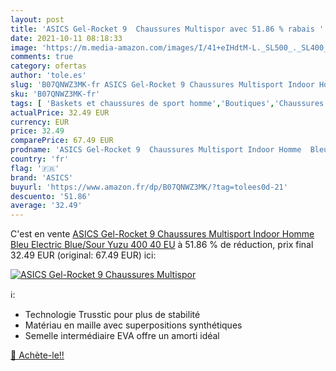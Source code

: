```yaml
---
layout: post
title: 'ASICS Gel-Rocket 9  Chaussures Multispor avec 51.86 % rabais '
date: 2021-10-11 08:18:33
image: 'https://m.media-amazon.com/images/I/41+eIHdtM-L._SL500_._SL400_.jpg'
comments: true
category: ofertas
author: 'tole.es'
slug: 'B07QNWZ3MK-fr ASICS Gel-Rocket 9 Chaussures Multisport Indoor Homme Bleu...'
sku: 'B07QNWZ3MK-fr'
tags: [ 'Baskets et chaussures de sport homme','Boutiques','Chaussures','Chaussures de multisports outdoor homme','Chaussures de sport homme','Chaussures et Sacs','Chaussures homme','Custom Stores','asics', ]
actualPrice: 32.49 EUR
currency: EUR
price: 32.49
comparePrice: 67.49 EUR
prodname: 'ASICS Gel-Rocket 9  Chaussures Multisport Indoor Homme  Bleu  Electric Blue/Sour Yuzu 400   40 EU'
country: 'fr'
flag: '🇫🇷'
brand: 'ASICS'
buyurl: 'https://www.amazon.fr/dp/B07QNWZ3MK/?tag=tolees0d-21'
descuento: '51.86'
average: '32.49'
---
```


C'est en vente [ASICS Gel-Rocket 9  Chaussures Multisport Indoor Homme  Bleu  Electric Blue/Sour Yuzu 400   40 EU](https://www.amazon.fr/dp/B07QNWZ3MK/?tag=tolees0d-21)  à  51.86 % de réduction, prix final  32.49 EUR (original: 67.49 EUR) ici:

[![ASICS Gel-Rocket 9  Chaussures Multispor](https://m.media-amazon.com/images/I/41+eIHdtM-L._SL500_._SL400_.jpg)](https://www.amazon.fr/dp/B07QNWZ3MK/?tag=tolees0d-21)

ℹ️:

- Technologie Trusstic pour plus de stabilité
- Matériau en maille avec superpositions synthétiques
- Semelle intermédiaire EVA offre un amorti idéal

[🛒 Achète-le!!](https://www.amazon.fr/dp/B07QNWZ3MK/?tag=tolees0d-21)
